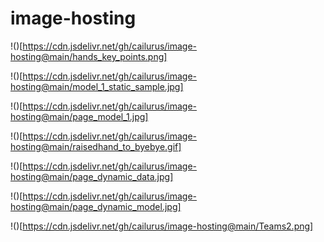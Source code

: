 # image-hosting


!()[https://cdn.jsdelivr.net/gh/cailurus/image-hosting@main/hands_key_points.png]

!()[https://cdn.jsdelivr.net/gh/cailurus/image-hosting@main/model_1_static_sample.jpg]

!()[https://cdn.jsdelivr.net/gh/cailurus/image-hosting@main/page_model_1.jpg]

!()[https://cdn.jsdelivr.net/gh/cailurus/image-hosting@main/raisedhand_to_byebye.gif]

!()[https://cdn.jsdelivr.net/gh/cailurus/image-hosting@main/page_dynamic_data.jpg]

!()[https://cdn.jsdelivr.net/gh/cailurus/image-hosting@main/page_dynamic_model.jpg]

!()[https://cdn.jsdelivr.net/gh/cailurus/image-hosting@main/Teams2.png]

